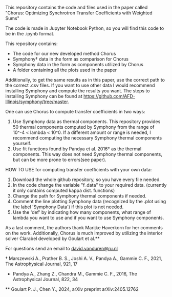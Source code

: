 This repository contains the code and files used in the paper called "Chorus: Optimizing Synchrotron Transfer Coefficients with Weighted Sums"

The code is made in Jupyter Notebook Python, so you will find this code to be in the .ipynb format.

This repository contains:

- The code for our new developed method Chorus
- Symphony† data in the form as comparison for Chorus
- Symphony data in the form as components utilized by Chorus
- A folder containing all the plots used in the paper

Additionally, to get the same results as in this paper, use the correct path to the correct .csv files.
If you want to use other data I would recommend installing Symphony and compute the results you want. The steps to installing Symphony can be found at https://github.com/AFD-Illinois/symphony/tree/master.

One can use Chorus to compute transfer coefficients in two ways:
1. Use Symphony data as thermal components. This repository provides 50 thermal components computed by Symphony from the range of 10^-4 < lambda < 10^0. If a different amount or range is needed, I recommend computing the necessary Symphony thermal components yourself.
2. Use fit functions found by Pandya et al. 2016* as the thermal components. This way does not need Symphony thermal components, but can be more prone to errors(see paper).

HOW TO USE for computing transfer coefficients with your own data:
1. Download the whole github repository, so you have every file needed.
2. In the code change the variable "f_data" to your required data. (currently it only contains computed kappa dist. functions)
3. Change the path for Symphony thermal components if needed.
4. Comment the line plotting Symphony data (recognized by the .plot using the label 'Symphony Data') if this plot is not needed.
5. Use the 'def' by indicating how many components, what range of lambda you want to use and if you want to use Symphony components.

As a last comment, the authors thank Marijke Haverkorn for her comments on the work. Additionally, Chorus is much improved by utilizing the interior solver Clarabel developed by Goulart et al.** 

For questions send an email to david.vanduren@ru.nl


† Marszewski A., Prather B. S., Joshi A. V., Pandya A., Gammie C. F., 2021,
The Astrophysical Journal, 921, 17

* Pandya A., Zhang Z., Chandra M., Gammie C. F., 2016, The Astrophysical
Journal, 822, 34

** Goulart P. J., Chen Y., 2024, arXiv preprint arXiv:2405.12762
